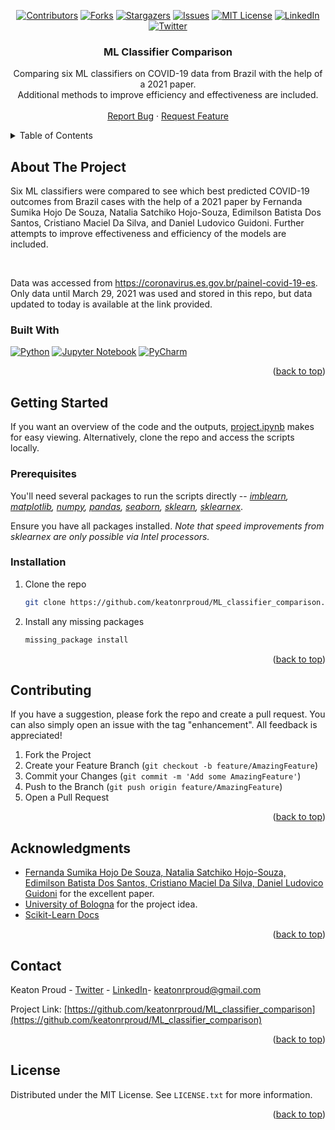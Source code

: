 <a name="readme-top"></a>

<!-- PROJECT SHIELDS -->
<div align="center">
  
[![Contributors][contributors-shield]][contributors-url]
[![Forks][forks-shield]][forks-url]
[![Stargazers][stars-shield]][stars-url]
[![Issues][issues-shield]][issues-url]
[![MIT License][license-shield]][license-url]
[![LinkedIn][linkedin-shield]][linkedin-url]
[![Twitter][twitter-shield]][twitter-url] 

</div>

<h3 align="center">ML Classifier Comparison</h3>

  <p align="center">
    Comparing six ML classifiers on COVID-19 data from Brazil with the help of a 2021 paper. <br />
    Additional methods to improve efficiency and effectiveness are included.
    <br />
    <br />
    <a href="https://github.com/keatonrproud/ML_classifier_comparison/issues">Report Bug</a>
    ·
    <a href="https://github.com/keatonrproud/ML_classifier_comparison/issues">Request Feature</a>
  </p>
</div>



<!-- TABLE OF CONTENTS -->
<details>
  <summary>Table of Contents</summary>
  <ol>
    <li>
      <a href="#about-the-project">About The Project</a>
      <ul>
        <li><a href="#built-with">Built With</a></li>
      </ul>
    </li>
    <li>
      <a href="#getting-started">Getting Started</a>
      <ul>
        <li><a href="#prerequisites">Prerequisites</a></li>
        <li><a href="#installation">Installation</a></li>
      </ul>
    </li>
    <li><a href="#contributing">Contributing</a></li>
    <li><a href="#license">License</a></li>
    <li><a href="#contact">Contact</a></li>
    <li><a href="#acknowledgments">Acknowledgments</a></li>
  </ol>
</details>



<!-- ABOUT THE PROJECT -->
## About The Project

Six ML classifiers were compared to see which best predicted COVID-19 outcomes from Brazil cases with the help of a 2021 paper by Fernanda Sumika Hojo De Souza, Natalia Satchiko Hojo-Souza, Edimilson Batista Dos Santos, Cristiano Maciel Da Silva, and Daniel Ludovico Guidoni. Further attempts to improve effectiveness and efficiency of the models are included.

<br />

Data was accessed from https://coronavirus.es.gov.br/painel-covid-19-es. Only data until March 29, 2021 was used and stored in this repo, but data updated to today is available at the link provided.

### Built With

[![Python][python-shield]][python-url]
[![Jupyter Notebook][jupyter-shield]][jupyter-url]
[![PyCharm][pycharm-shield]][pycharm-url]

<p align="right">(<a href="#readme-top">back to top</a>)</p>



<!-- GETTING STARTED -->
## Getting Started

If you want an overview of the code and the outputs, [project.ipynb](https://github.com/keatonrproud/ML_classifier_comparison/blob/main/project.ipynb) makes for easy viewing. 
Alternatively, clone the repo and access the scripts locally.

### Prerequisites

You'll need several packages to run the scripts directly -- _[imblearn](https://imbalanced-learn.org/stable/), [matplotlib](https://matplotlib.org/), [numpy](https://numpy.org/), [pandas](https://pandas.pydata.org/), [seaborn](https://seaborn.pydata.org/), [sklearn](https://scikit-learn.org/stable/), [sklearnex](https://intel.github.io/scikit-learn-intelex/)_.

Ensure you have all packages installed. _Note that speed improvements from sklearnex are only possible via Intel processors._


### Installation

1. Clone the repo
   ```sh
   git clone https://github.com/keatonrproud/ML_classifier_comparison.git
   ```
2. Install any missing packages
   ```sh
   missing_package install
   ```


<p align="right">(<a href="#readme-top">back to top</a>)</p>


<!-- CONTRIBUTING -->
## Contributing

If you have a suggestion, please fork the repo and create a pull request. You can also simply open an issue with the tag "enhancement". All feedback is appreciated!

1. Fork the Project
2. Create your Feature Branch (`git checkout -b feature/AmazingFeature`)
3. Commit your Changes (`git commit -m 'Add some AmazingFeature'`)
4. Push to the Branch (`git push origin feature/AmazingFeature`)
5. Open a Pull Request

<p align="right">(<a href="#readme-top">back to top</a>)</p>



<!-- ACKNOWLEDGMENTS -->
## Acknowledgments

* [Fernanda Sumika Hojo De Souza, Natalia Satchiko Hojo-Souza, Edimilson Batista Dos Santos, Cristiano Maciel Da Silva, Daniel Ludovico Guidoni](https://www.frontiersin.org/articles/10.3389/frai.2021.579931/full) for the excellent paper.
* [University of Bologna](https://www.unibo.it/en) for the project idea.
* [Scikit-Learn Docs](https://scikit-learn.org/)

<p align="right">(<a href="#readme-top">back to top</a>)</p>



<!-- CONTACT -->
## Contact

Keaton Proud - [Twitter](https://twitter.com/keatonrproud) - [LinkedIn](https://linkedin.com/in/keatonrproud)- keatonrproud@gmail.com

Project Link: [https://github.com/keatonrproud/ML_classifier_comparison](https://github.com/keatonrproud/ML_classifier_comparison)

<p align="right">(<a href="#readme-top">back to top</a>)</p>



<!-- LICENSE -->
## License

Distributed under the MIT License. See `LICENSE.txt` for more information.

<p align="right">(<a href="#readme-top">back to top</a>)</p>


<!-- LINKS & IMAGES -->
[contributors-shield]: https://img.shields.io/github/contributors/keatonrproud/ML_classifier_comparison.svg?style=for-the-badge
[contributors-url]: https://github.com/keatonrproud/ML_classifier_comparison/graphs/contributors
[forks-shield]: https://img.shields.io/github/forks/keatonrproud/ML_classifier_comparison.svg?style=for-the-badge
[forks-url]: https://github.com/keatonrproud/ML_classifier_comparison/network/members
[stars-shield]: https://img.shields.io/github/stars/keatonrproud/ML_classifier_comparison.svg?style=for-the-badge
[stars-url]: https://github.com/keatonrproud/ML_classifier_comparison/stargazers
[issues-shield]: https://img.shields.io/github/issues/keatonrproud/ML_classifier_comparison.svg?style=for-the-badge
[issues-url]: https://github.com/keatonrproud/ML_classifier_comparison/issues
[license-shield]: https://img.shields.io/github/license/keatonrproud/ML_classifier_comparison.svg?style=for-the-badge
[license-url]: https://github.com/keatonrproud/ML_classifier_comparison/blob/main/license
[linkedin-shield]: https://img.shields.io/badge/linkedin-%230077B5.svg?style=for-the-badge&logo=linkedin&logoColor=white
[linkedin-url]: https://linkedin.com/in/keatonrproud
[twitter-shield]: https://img.shields.io/badge/Twitter-%231DA1F2.svg?style=for-the-badge&logo=Twitter&logoColor=white
[twitter-url]: https://twitter.com/keatonrproud
[python-shield]: https://img.shields.io/badge/python-3670A0?style=for-the-badge&logo=python&logoColor=ffdd54
[python-url]: https://python.org/
[jupyter-shield]: https://img.shields.io/badge/jupyter-%23FA0F00.svg?style=for-the-badge&logo=jupyter&logoColor=white
[jupyter-url]: https://jupyter.org/
[pycharm-shield]: https://img.shields.io/badge/pycharm-143?style=for-the-badge&logo=pycharm&logoColor=black&color=black&labelColor=green
[pycharm-url]: [https://jupyter.org/](https://www.jetbrains.com/pycharm/)
